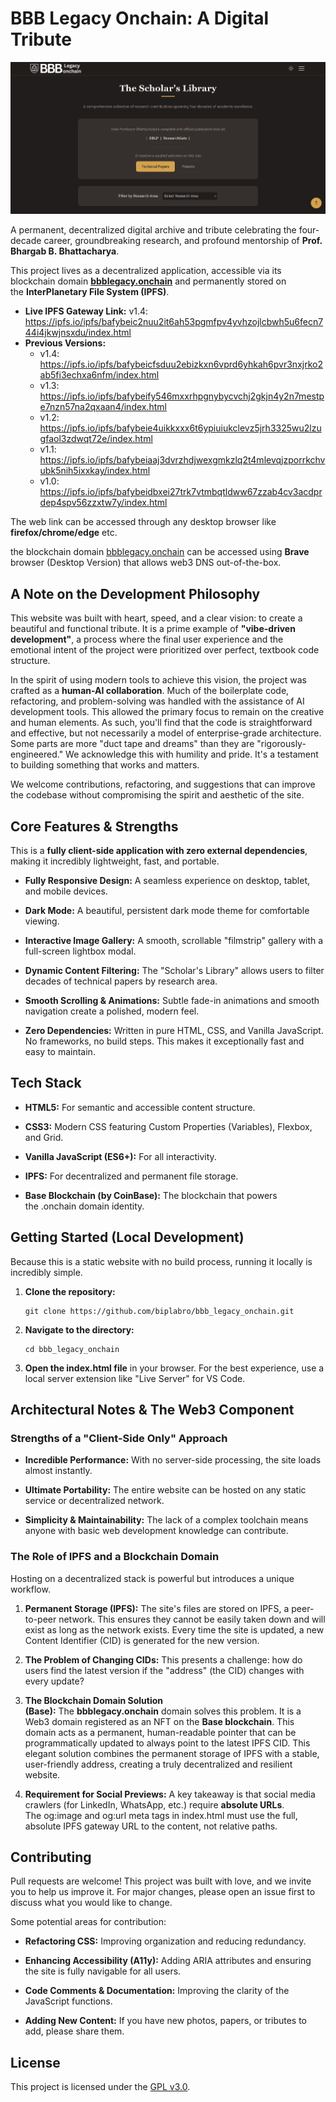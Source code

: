 # BBB Legacy Onchain: A Digital Tribute

![alt text](./site.png)



A permanent, decentralized digital archive and tribute celebrating the four-decade career, groundbreaking research, and profound mentorship of **Prof. Bhargab B. Bhattacharya**.

This project lives as a decentralized application, accessible via its blockchain domain **[bbblegacy.onchain](https://www.google.com/url?sa=E&q=https%3A%2F%2Fbbblegacy.onchain)** and permanently stored on the **InterPlanetary File System (IPFS)**.

- **Live IPFS Gateway Link:** v1.4: https://ipfs.io/ipfs/bafybeic2nuu2it6ah53pgmfpv4yvhzojlcbwh5u6fecn744i4jkwjnsxdu/index.html
- **Previous Versions:**
  - v1.4: https://ipfs.io/ipfs/bafybeicfsduu2ebizkxn6vprd6yhkah6pvr3nxjrko2ab5fi3echxa6nfm/index.html
  - v1.3: https://ipfs.io/ipfs/bafybeify546mxxrhpgnybycvchj2gkjn4y2n7mestpe7nzn57na2qxaan4/index.html
  - v1.2: https://ipfs.io/ipfs/bafybeie4uikkxxx6t6ypiuiukclevz5jrh3325wu2lzugfaol3zdwqt72e/index.html
  - v1.1: https://ipfs.io/ipfs/bafybeiaaj3dvrzhdjwexgmkzlq2t4mlevqjzporrkchvubk5nih5ixxkay/index.html
  - v1.0: https://ipfs.io/ipfs/bafybeidbxei27trk7vtmbqtldww67zzab4cv3acdprdep4spv56zzxtw7y/index.html

The web link can be accessed through any desktop browser like **firefox/chrome/edge** etc.

the blockchain domain [bbblegacy.onchain](bbblegacy.onchain) can be accessed using **Brave** browser (Desktop Version) that allows web3 DNS out-of-the-box. 

## A Note on the Development Philosophy

This website was built with heart, speed, and a clear vision: to create a beautiful and functional tribute. It is a prime example of **"vibe-driven development"**, a process where the final user experience and the emotional intent of the project were prioritized over perfect, textbook code structure. 

In the spirit of using modern tools to achieve this vision, the project was crafted as a **human-AI collaboration**. Much of the boilerplate code, refactoring, and problem-solving was handled with the assistance of AI development tools. This allowed the primary focus to remain on the creative and human elements. As such, you'll find that the code is straightforward and effective, but not necessarily a model of enterprise-grade architecture. Some parts are more "duct tape and dreams" than they are "rigorously-engineered." We acknowledge this with humility and pride. It's a testament to building something that works and matters. 

We welcome contributions, refactoring, and suggestions that can improve the codebase without compromising the spirit and aesthetic of the site.

## Core Features & Strengths

This is a **fully client-side application with zero external dependencies**, making it incredibly lightweight, fast, and portable.

- **Fully Responsive Design:** A seamless experience on desktop, tablet, and mobile devices.

- **Dark Mode:** A beautiful, persistent dark mode theme for comfortable viewing.

- **Interactive Image Gallery:** A smooth, scrollable "filmstrip" gallery with a full-screen lightbox modal.

- **Dynamic Content Filtering:** The "Scholar's Library" allows users to filter decades of technical papers by research area.

- **Smooth Scrolling & Animations:** Subtle fade-in animations and smooth navigation create a polished, modern feel.

- **Zero Dependencies:** Written in pure HTML, CSS, and Vanilla JavaScript. No frameworks, no build steps. This makes it exceptionally fast and easy to maintain.

## Tech Stack

- **HTML5:** For semantic and accessible content structure.

- **CSS3:** Modern CSS featuring Custom Properties (Variables), Flexbox, and Grid.

- **Vanilla JavaScript (ES6+):** For all interactivity.

- **IPFS:** For decentralized and permanent file storage.

- **Base Blockchain (by CoinBase):** The blockchain that powers the .onchain domain identity.

## Getting Started (Local Development)

Because this is a static website with no build process, running it locally is incredibly simple.

1. **Clone the repository:**
   
   ```
   git clone https://github.com/biplabro/bbb_legacy_onchain.git
   ```

2. **Navigate to the directory:**
   
   ```
   cd bbb_legacy_onchain
   ```

3. **Open the index.html file** in your browser. For the best experience, use a local server extension like "Live Server" for VS Code.

## Architectural Notes & The Web3 Component

### Strengths of a "Client-Side Only" Approach

- **Incredible Performance:** With no server-side processing, the site loads almost instantly.

- **Ultimate Portability:** The entire website can be hosted on any static service or decentralized network.

- **Simplicity & Maintainability:** The lack of a complex toolchain means anyone with basic web development knowledge can contribute.

### The Role of IPFS and a Blockchain Domain

Hosting on a decentralized stack is powerful but introduces a unique workflow.

1. **Permanent Storage (IPFS):** The site's files are stored on IPFS, a peer-to-peer network. This ensures they cannot be easily taken down and will exist as long as the network exists. Every time the site is updated, a new Content Identifier (CID) is generated for the new version.

2. **The Problem of Changing CIDs:** This presents a challenge: how do users find the latest version if the "address" (the CID) changes with every update?

3. **The Blockchain Domain Solution (Base):** The **bbblegacy.onchain** domain solves this problem. It is a Web3 domain registered as an NFT on the **Base blockchain**. This domain acts as a permanent, human-readable pointer that can be programmatically updated to always point to the latest IPFS CID. This elegant solution combines the permanent storage of IPFS with a stable, user-friendly address, creating a truly decentralized and resilient website.

4. **Requirement for Social Previews:** A key takeaway is that social media crawlers (for LinkedIn, WhatsApp, etc.) require **absolute URLs**. The og:image and og:url meta tags in index.html must use the full, absolute IPFS gateway URL to the content, not relative paths.

## Contributing

Pull requests are welcome! This project was built with love, and we invite you to help us improve it. For major changes, please open an issue first to discuss what you would like to change.

Some potential areas for contribution:

- **Refactoring CSS:** Improving organization and reducing redundancy.

- **Enhancing Accessibility (A11y):** Adding ARIA attributes and ensuring the site is fully navigable for all users.

- **Code Comments & Documentation:** Improving the clarity of the JavaScript functions.

- **Adding New Content:** If you have new photos, papers, or tributes to add, please share them.

## License

This project is licensed under the [GPL v3.0](https://github.com/biplabro/bbb_legacy_onchain/blob/main/LICENSE).
